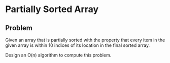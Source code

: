 # Partially Sorted Array

## Problem

Given an array that is partially sorted with the property that every item in the given array is within 10 indices of its location in the final sorted array.

Design an O(n) algorithm to compute this problem.
